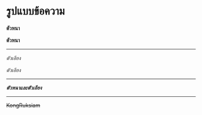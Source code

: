 # รูปแบบข้อความ

**ตัวหนา**

__ตัวหนา__

---
*ตัวเอียง*

_ตัวเอียง_

---

**_ตัวหนาและตัวเอียง_**

---
~~KongRuksiam~~